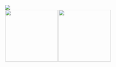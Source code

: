 <div align="left">
  <img src="https://readme-typing-svg.herokuapp.com?font=&weight=300&size=18&duration=4000&pause=1000&width=407&color=7fff00&background=000000&vCenter=true&lines=Hi%2C+I'm+Eduardo+Abreu!%F0%9F%91%8B%F0%9F%91%8B;I'm+a+computer+engineering+student;Check+out+some+cool+stuff+below+%F0%9F%8D%B7%F0%9F%97%BF">
</div>

<div align="left">
  <a href="https://github.com/edualfo">
  <img height="170em" src="https://github-readme-stats.vercel.app/api?username=edualfo&show_icons=true&theme=chartreuse-dark&include_all_commits=true&count_private=true&border_radius=0&hide_border=true"/>
  <img height="170em" src="https://streak-stats.demolab.com?user=edualfo&theme=chartreuse-dark&border_radius=0&hide_border=true"/>
</div>

<!---
eduabreulfo/eduabreulfo is a ✨ special ✨ repository because its `README.md` (this file) appears on your GitHub profile.
You can click the Preview link to take a look at your changes.
--->
